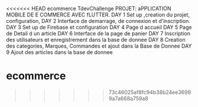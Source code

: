 <<<<<<< HEAD
ecommerce
TdevChallenge PROJET: aPPLICATION MOBILE DE E COMMERCE AVEC fLUTTER. DAY 1 Set up ,creation du projet, configuration,
DAY 2 Interface de demarrage, de connexion et d'inscription.
DAY 3 Set up de Firebase et configuration
DAY 4 Page d accueil 
DAY 5 Page de Detail d un article
DAY 6 Interface de la page de panier
DAY 7 Inscription des utilisateurs et enregistrement dans la base de donnee
DAY 8 Creation des categories, Marques, Commandes et ajout dans la Base de Donnee
DAY 9 Ajout des articles dans la base de donnee
# ecommerce

>>>>>>> 73c46025af8fc94b38b24ee36999a7a668a759a8

